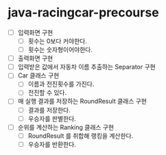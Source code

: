 # java-racingcar-precourse

-  [ ] 입력화면 구현
  - [ ] 횟수는 0보다 커야한다.
  - [ ] 횟수는 숫자형이어야한다.
-  [ ] 출력화면 구현
-  [ ] 입력받은 값에서 자동차 이름 추출하는 Separator 구현
-  [ ] Car 클래스 구현
  - [ ] 이름과 전진횟수를 가진다.
  - [ ] 전진할 수 있다.
- [ ] 매 실행 결과를 저장하는 RoundResult 클래스 구현
  - [ ] 결과를 저장한다.
  - [ ] 우승자를 판별한다.
- [ ] 순위를 계산하는 Ranking 클래스 구현
  - [ ] RoundResult 를 취합해 랭킹을 계산한다.
  - [ ] 우승자를 반환한다.